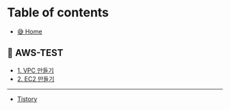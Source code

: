 # Table of contents

* [😅 Home](README.md)

## 🍩 AWS-TEST

* [1. VPC 만들기](aws-test/1.-vpc.md)
* [2. EC2 만들기](aws-test/2.-ec2.md)

***

* [Tistory](https://honglab.tistory.com/)

